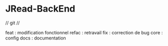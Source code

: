 # JRead-BackEnd

// git //

feat : modification fonctionnel
refac : retravail
fix : correction de bug
core : config
docs : documentation
